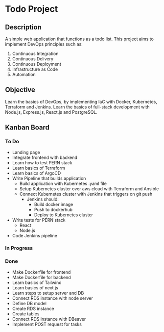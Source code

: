 # Todo Project

## Description
A simple web application that functions as a todo list. This project aims to implement DevOps principles such as:

1. Continuous Integration
2. Continuous Delivery
2. Continuous Deployment
3. Infrastructure as Code
4. Automation

## Objective
Learn the basics of DevOps, by implementing IaC with Docker, Kubernetes, Terraform and Jenkins.
Learn the basics of full-stack development with Node.js, Express.js, React.js and PostgreSQL.

## Kanban Board

### To Do
- Landing page
- Integrate frontend with backend
- Learn how to test PERN stack
- Learn basics of Terraform
- Learn basics of ArgoCD
- Write Pipeline that builds application
    - Build application with Kubernetes .yaml file
    - Setup Kubernetes cluster over aws cloud with Terraform and Ansible
    - Connect Kubernetes cluster with Jenkins that triggers on git push
        - Jenkins should:
            - Build docker image
            - Push to dockerhub
            - Deploy to Kubernetes cluster
- Write tests for PERN stack
    - React
    - Node.js
- Code Jenkins pipeline

### In Progress

### Done
- Make Dockerfile for frontend
- Make Dockerfile for backend
- Learn basics of Tailwind
- Learn basics of next.js
- Learn steps to setup server and DB
- Connect RDS instance with node server
- Define DB model
- Create RDS instance
- Create tables
- Connect RDS instance with DBeaver
- Implement POST request for tasks

